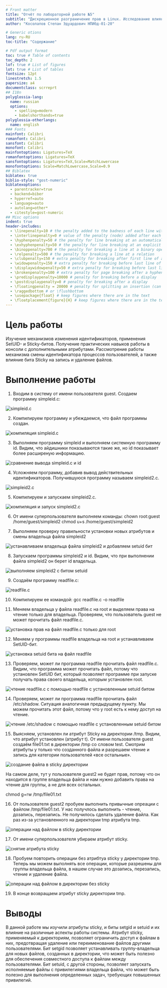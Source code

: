 ```yaml
---
# Front matter
title: "Отчёт по лабораторной работе №5"
subtitle: "Дискреционное разграничение прав в Linux. Исследование влияния дополнительных атрибутов"
author: "Косолапов Степан Эдуардович НПИбд-01-20"

# Generic otions
lang: ru-RU
toc-title: "Содержание"

# Pdf output format
toc: true # Table of contents
toc_depth: 2
lof: true # List of figures
lot: true # List of tables
fontsize: 12pt
linestretch: 1.5
papersize: a4
documentclass: scrreprt
## I18n
polyglossia-lang:
  name: russian
  options:
	- spelling=modern
	- babelshorthands=true
polyglossia-otherlangs:
  name: english
### Fonts
mainfont: Calibri
romanfont: Calibri
sansfont: Calibri
monofont: Calibri
mainfontoptions: Ligatures=TeX
romanfontoptions: Ligatures=TeX
sansfontoptions: Ligatures=TeX,Scale=MatchLowercase
monofontoptions: Scale=MatchLowercase,Scale=0.9
## Biblatex
biblatex: true
biblio-style: "gost-numeric"
biblatexoptions:
  - parentracker=true
  - backend=biber
  - hyperref=auto
  - language=auto
  - autolang=other*
  - citestyle=gost-numeric
## Misc options
indent: true
header-includes:
  - \linepenalty=10 # the penalty added to the badness of each line within a paragraph (no associated penalty node) Increasing the value makes tex try to have fewer lines in the paragraph.
  - \interlinepenalty=0 # value of the penalty (node) added after each line of a paragraph.
  - \hyphenpenalty=50 # the penalty for line breaking at an automatically inserted hyphen
  - \exhyphenpenalty=50 # the penalty for line breaking at an explicit hyphen
  - \binoppenalty=700 # the penalty for breaking a line at a binary operator
  - \relpenalty=500 # the penalty for breaking a line at a relation
  - \clubpenalty=150 # extra penalty for breaking after first line of a paragraph
  - \widowpenalty=150 # extra penalty for breaking before last line of a paragraph
  - \displaywidowpenalty=50 # extra penalty for breaking before last line before a display math
  - \brokenpenalty=100 # extra penalty for page breaking after a hyphenated line
  - \predisplaypenalty=10000 # penalty for breaking before a display
  - \postdisplaypenalty=0 # penalty for breaking after a display
  - \floatingpenalty = 20000 # penalty for splitting an insertion (can only be split footnote in standard LaTeX)
  - \raggedbottom # or \flushbottom
  - \usepackage{float} # keep figures where there are in the text
  - \floatplacement{figure}{H} # keep figures where there are in the text
---
```


# Цель работы

Изучение механизмов изменения идентификаторов, применения
SetUID- и Sticky-битов. Получение практических навыков работы в консоли с дополнительными атрибутами. Рассмотрение работы механизма
смены идентификатора процессов пользователей, а также влияние бита
Sticky на запись и удаление файлов.

# Выполнение работы

1. Входим в систему от имени пользователя guest. Создаем программу simpleid.c:

![simpleid.c](../img/image1.png)

2. Компилируем программу и убеждаемся, что файл программы создан.

![компиляция simpleid.c](../img/image2.png)

3. Выполняем программу simpleid и выполняем системную программу id. Видим, что айдишники показываются такие же, но id показывает более расширеную информацию.

![сравнение вывода simpleid.c и id](../img/image3.png)

4. Усложняем программу, добавив вывод действительных идентификаторов.
Получившуюся программу называем simpleid2.c.

![simpleid2.c](../img/image4.png)

5. Компилируем и запускаем simpleid2.c.

![компиляция и запуск simpleid2.c](../img/image5.png)

6. От имени суперпользователя выполняем команды:
chown root:guest /home/guest/simpleid2
chmod u+s /home/guest/simpleid2 

7. Выполняем проверку правильности установки новых атрибутов и смены
владельца файла simpleid2

![устанавливаем владельца файла simpleid2 и добавляем setuid бит](../img/image6.png)

8. Запускаем программы simpleid2 и id. Видим, что при выполнении файла simpleid2 он берет id владельца.

![выполняем simpleid2 с битом setuid](../img/image7.png)

9. Создаём программу readfile.c:

![readfile.c](../img/image8.png)

10. Компилируем ее командой:
gcc readfile.c -o readfile

11. Меняем владельца у файла readfile.c на root и выделяем права на чтение только для владельца.  Проверяем, что пользователь guest не может прочитать файл readfile.c.

![установка прав на файл readfile.c только для root](../img/image9.png)

12. Меняем у программы readfile владельца на root и устанавливаем SetUID-бит.

![установка setuid бита на файл readfile](../img/image10.png)

13. Проверяем, может ли программа readfile прочитать файл readfile.c. Видим, что программа может прочитать файл, потому что установлен SetUID бит, который позволяет программе при запуске получать права своего владельца, которым установлен root.

![чтение readfile.c с помощью readfile с установленным setuid битом](../img/image11.png)

14. Проверяем, может ли программа readfile прочитать файл /etc/shadow.
Ситуация аналогичная предыдущему пункту. Мы можем прочитать этот файл, потому что у root есть к нему доступ на чтение.

![чтение /etc/shadow с помощью readfile с установленным setuid битом](../img/image12.png)

15. Выясняем, установлен ли атрибут Sticky на директории /tmp.
Видим, что атрибут установлен (атрибут t).
От имени пользователя guest создаём file01.txt в директории /tmp
со словом test.
Смотрим атрибуты у только что созданного файла и разрешаем чтение и запись для категории пользователей «все остальные».

![создание файла в sticky директории](../img/image13.png)

На самом деле, тут у пользователя guest2 не будет прав, потому что он находится в группе владельца файла и нам нужно добавить права на чтение для группы, а не для всех остальных.

chmod g+rw /tmp/file01.txt

16. От пользователя guest2 пробуем выполнить привычные опреации с файлом /tmp/file01.txt.
У нас получлось выполнить - чтение, дозапись, перезапись. Не получилось сделать удаление файла. Как раз из-за установленного на директории tmp атрибута tmp.

![операции над файлом в sticky директории](../img/image14.png)

17. От имени суперпользователя убираем атрибут sticky.

![снятие атрибута sticky](../img/image15.png)

18. Пробуем повторить операции без атрибтуа sticky у директории tmp.
Теперь мы можем выполнять все операции, которые разрешены для группы владельца файла, в нашем случае это дозапись, перезапись, чтение и удаление файла.

![операции над файлом в директории без sticky](../img/image16.png)

19. В конце возвращаем атрибут sticky директории tmp.

# Выводы

В данной работе мы изучили атрибуты sticky, и биты setgid и setuid и их влияние на различные аспекты работы системы. Атрибут sticky, применяемый к директориям, позволяет ограничить доступ к файлам в них, предотвращая удаление или переименование файлов другими пользователями. Бит setgid позволяет устанавливать группу-владельца для новых файлов, созданных в директории, что может быть полезно для обеспечения совместного доступа к файлам между пользователями. Бит setuid, с другой стороны, позволяет запускать исполняемые файлы с привилегиями владельца файла, что может быть полезно для выполнения определенных задач, требующих повышенных привилегий.